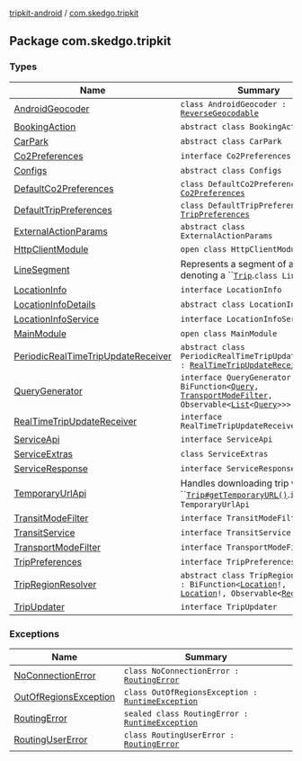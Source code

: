 [tripkit-android](../index.md) / [com.skedgo.tripkit](./index.md)

## Package com.skedgo.tripkit

### Types

| Name | Summary |
|---|---|
| [AndroidGeocoder](-android-geocoder/index.md) | `class AndroidGeocoder : `[`ReverseGeocodable`](../skedgo.tripkit.geocoding/-reverse-geocodable/index.md) |
| [BookingAction](-booking-action/index.md) | `abstract class BookingAction` |
| [CarPark](-car-park/index.md) | `abstract class CarPark` |
| [Co2Preferences](-co2-preferences/index.md) | `interface Co2Preferences` |
| [Configs](-configs/index.md) | `abstract class Configs` |
| [DefaultCo2Preferences](-default-co2-preferences/index.md) | `class DefaultCo2Preferences : `[`Co2Preferences`](-co2-preferences/index.md) |
| [DefaultTripPreferences](-default-trip-preferences/index.md) | `class DefaultTripPreferences : `[`TripPreferences`](-trip-preferences/index.md) |
| [ExternalActionParams](-external-action-params/index.md) | `abstract class ExternalActionParams` |
| [HttpClientModule](-http-client-module/index.md) | `open class HttpClientModule` |
| [LineSegment](-line-segment/index.md) | Represents a segment of a polyline denoting a ``[`Trip`](../skedgo.tripkit.routing/-trip/index.md).`class LineSegment` |
| [LocationInfo](-location-info/index.md) | `interface LocationInfo` |
| [LocationInfoDetails](-location-info-details/index.md) | `abstract class LocationInfoDetails` |
| [LocationInfoService](-location-info-service/index.md) | `interface LocationInfoService` |
| [MainModule](-main-module/index.md) | `open class MainModule` |
| [PeriodicRealTimeTripUpdateReceiver](-periodic-real-time-trip-update-receiver/index.md) | `abstract class PeriodicRealTimeTripUpdateReceiver : `[`RealTimeTripUpdateReceiver`](-real-time-trip-update-receiver/index.md) |
| [QueryGenerator](-query-generator.md) | `interface QueryGenerator : BiFunction<`[`Query`](../com.skedgo.android.common.model/-query/index.md)`, `[`TransportModeFilter`](-transport-mode-filter/index.md)`, Observable<`[`List`](https://kotlinlang.org/api/latest/jvm/stdlib/kotlin.collections/-list/index.html)`<`[`Query`](../com.skedgo.android.common.model/-query/index.md)`>>>` |
| [RealTimeTripUpdateReceiver](-real-time-trip-update-receiver/index.md) | `interface RealTimeTripUpdateReceiver` |
| [ServiceApi](-service-api/index.md) | `interface ServiceApi` |
| [ServiceExtras](-service-extras/index.md) | `class ServiceExtras` |
| [ServiceResponse](-service-response/index.md) | `interface ServiceResponse` |
| [TemporaryUrlApi](-temporary-url-api/index.md) | Handles downloading trip via ``[`Trip#getTemporaryURL()`](../skedgo.tripkit.routing/-trip/get-temporary-u-r-l.md).`interface TemporaryUrlApi` |
| [TransitModeFilter](-transit-mode-filter/index.md) | `interface TransitModeFilter` |
| [TransitService](-transit-service/index.md) | `interface TransitService` |
| [TransportModeFilter](-transport-mode-filter/index.md) | `interface TransportModeFilter` |
| [TripPreferences](-trip-preferences/index.md) | `interface TripPreferences` |
| [TripRegionResolver](-trip-region-resolver/index.md) | `abstract class TripRegionResolver : BiFunction<`[`Location`](../com.skedgo.android.common.model/-location/index.md)`!, `[`Location`](../com.skedgo.android.common.model/-location/index.md)`!, Observable<`[`Region`](../com.skedgo.android.common.model/-region/index.md)`!>!>` |
| [TripUpdater](-trip-updater/index.md) | `interface TripUpdater` |

### Exceptions

| Name | Summary |
|---|---|
| [NoConnectionError](-no-connection-error/index.md) | `class NoConnectionError : `[`RoutingError`](-routing-error.md) |
| [OutOfRegionsException](-out-of-regions-exception/index.md) | `class OutOfRegionsException : `[`RuntimeException`](https://docs.oracle.com/javase/7/docs/api/java/lang/RuntimeException.html) |
| [RoutingError](-routing-error.md) | `sealed class RoutingError : `[`RuntimeException`](https://kotlinlang.org/api/latest/jvm/stdlib/kotlin/-runtime-exception/index.html) |
| [RoutingUserError](-routing-user-error/index.md) | `class RoutingUserError : `[`RoutingError`](-routing-error.md) |
